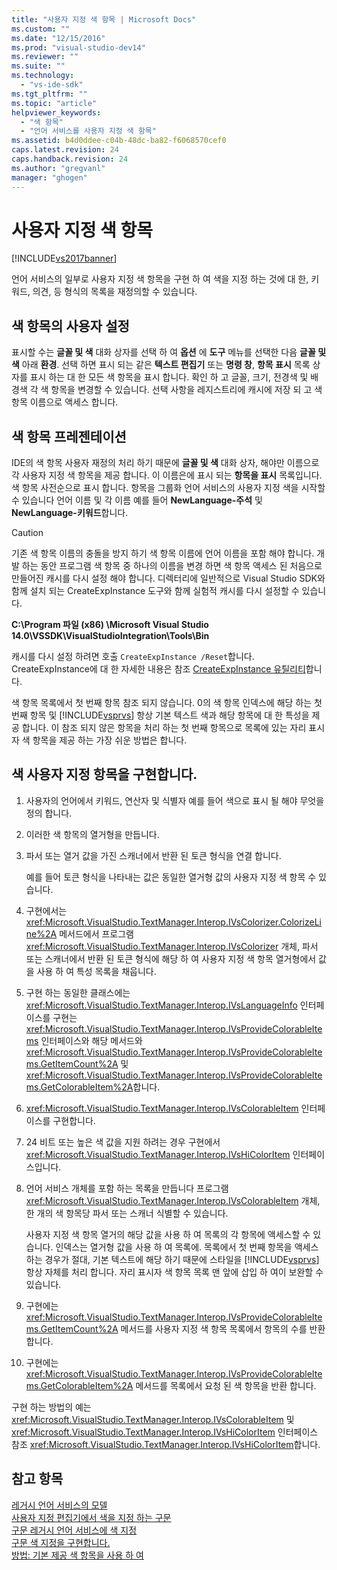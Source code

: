```yaml
---
title: "사용자 지정 색 항목 | Microsoft Docs"
ms.custom: ""
ms.date: "12/15/2016"
ms.prod: "visual-studio-dev14"
ms.reviewer: ""
ms.suite: ""
ms.technology: 
  - "vs-ide-sdk"
ms.tgt_pltfrm: ""
ms.topic: "article"
helpviewer_keywords: 
  - "색 항목"
  - "언어 서비스를 사용자 지정 색 항목"
ms.assetid: b4d0ddee-c04b-48dc-ba82-f6068570cef0
caps.latest.revision: 24
caps.handback.revision: 24
ms.author: "gregvanl"
manager: "ghogen"
---
```

# 사용자 지정 색 항목
[!INCLUDE[vs2017banner](../../code-quality/includes/vs2017banner.md)]

언어 서비스의 일부로 사용자 지정 색 항목을 구현 하 여 색을 지정 하는 것에 대 한, 키워드, 의견, 등 형식의 목록을 재정의할 수 있습니다.  
  
## 색 항목의 사용자 설정  
 표시할 수는 **글꼴 및 색** 대화 상자를 선택 하 여 **옵션** 에 **도구** 메뉴를 선택한 다음 **글꼴 및 색** 아래 **환경**. 선택 하면 표시 되는 같은 **텍스트 편집기** 또는 **명령 창**,  **항목 표시** 목록 상자를 표시 하는 대 한 모든 색 항목을 표시 합니다. 확인 하 고 글꼴, 크기, 전경색 및 배경색 각 색 항목을 변경할 수 있습니다. 선택 사항을 레지스트리에 캐시에 저장 되 고 색 항목 이름으로 액세스 합니다.  
  
## 색 항목 프레젠테이션  
 IDE의 색 항목 사용자 재정의 처리 하기 때문에 **글꼴 및 색** 대화 상자, 해야만 이름으로 각 사용자 지정 색 항목을 제공 합니다. 이 이름은에 표시 되는 **항목을 표시** 목록입니다. 색 항목 사전순으로 표시 합니다. 항목을 그룹화 언어 서비스의 사용자 지정 색을 시작할 수 있습니다 언어 이름 및 각 이름 예를 들어 **NewLanguage\-주석** 및 **NewLanguage\-키워드**합니다.  
  
> [!CAUTION]
>  기존 색 항목 이름의 충돌을 방지 하기 색 항목 이름에 언어 이름을 포함 해야 합니다. 개발 하는 동안 프로그램 색 항목 중 하나의 이름을 변경 하면 색 항목 액세스 된 처음으로 만들어진 캐시를 다시 설정 해야 합니다. 디렉터리에 일반적으로 Visual Studio SDK와 함께 설치 되는 CreateExpInstance 도구와 함께 실험적 캐시를 다시 설정할 수 있습니다.  
>   
>  **C:\\Program 파일 \(x86\) \\Microsoft Visual Studio 14.0\\VSSDK\\VisualStudioIntegration\\Tools\\Bin**  
>   
>  캐시를 다시 설정 하려면 호출 `CreateExpInstance /Reset`합니다. CreateExpInstance에 대 한 자세한 내용은 참조 [CreateExpInstance 유틸리티](../../extensibility/internals/createexpinstance-utility.md)합니다.  
  
 색 항목 목록에서 첫 번째 항목 참조 되지 않습니다. 0의 색 항목 인덱스에 해당 하는 첫 번째 항목 및 [!INCLUDE[vsprvs](../../code-quality/includes/vsprvs_md.md)] 항상 기본 텍스트 색과 해당 항목에 대 한 특성을 제공 합니다. 이 참조 되지 않은 항목을 처리 하는 첫 번째 항목으로 목록에 있는 자리 표시자 색 항목을 제공 하는 가장 쉬운 방법은 합니다.  
  
## 색 사용자 지정 항목을 구현합니다.  
  
1.  사용자의 언어에서 키워드, 연산자 및 식별자 예를 들어 색으로 표시 될 해야 무엇을 정의 합니다.  
  
2.  이러한 색 항목의 열거형을 만듭니다.  
  
3.  파서 또는 열거 값을 가진 스캐너에서 반환 된 토큰 형식을 연결 합니다.  
  
     예를 들어 토큰 형식을 나타내는 값은 동일한 열거형 값의 사용자 지정 색 항목 수 있습니다.  
  
4.  구현에서는 <xref:Microsoft.VisualStudio.TextManager.Interop.IVsColorizer.ColorizeLine%2A> 메서드에서 프로그램 <xref:Microsoft.VisualStudio.TextManager.Interop.IVsColorizer> 개체, 파서 또는 스캐너에서 반환 된 토큰 형식에 해당 하 여 사용자 지정 색 항목 열거형에서 값을 사용 하 여 특성 목록을 채웁니다.  
  
5.  구현 하는 동일한 클래스에는 <xref:Microsoft.VisualStudio.TextManager.Interop.IVsLanguageInfo> 인터페이스를 구현는 <xref:Microsoft.VisualStudio.TextManager.Interop.IVsProvideColorableItems> 인터페이스와 해당 메서드와 <xref:Microsoft.VisualStudio.TextManager.Interop.IVsProvideColorableItems.GetItemCount%2A> 및 <xref:Microsoft.VisualStudio.TextManager.Interop.IVsProvideColorableItems.GetColorableItem%2A>합니다.  
  
6.  <xref:Microsoft.VisualStudio.TextManager.Interop.IVsColorableItem> 인터페이스를 구현합니다.  
  
7.  24 비트 또는 높은 색 값을 지원 하려는 경우 구현에서 <xref:Microsoft.VisualStudio.TextManager.Interop.IVsHiColorItem> 인터페이스입니다.  
  
8.  언어 서비스 개체를 포함 하는 목록을 만듭니다 프로그램 <xref:Microsoft.VisualStudio.TextManager.Interop.IVsColorableItem> 개체, 한 개의 색 항목당 파서 또는 스캐너 식별할 수 있습니다.  
  
     사용자 지정 색 항목 열거의 해당 값을 사용 하 여 목록의 각 항목에 액세스할 수 있습니다. 인덱스는 열거형 값을 사용 하 여 목록에. 목록에서 첫 번째 항목을 액세스 하는 경우가 절대, 기본 텍스트에 해당 하기 때문에 스타일을 [!INCLUDE[vsprvs](../../code-quality/includes/vsprvs_md.md)] 항상 자체를 처리 합니다. 자리 표시자 색 항목 목록 맨 앞에 삽입 하 여이 보완할 수 있습니다.  
  
9. 구현에는 <xref:Microsoft.VisualStudio.TextManager.Interop.IVsProvideColorableItems.GetItemCount%2A> 메서드를 사용자 지정 색 항목 목록에서 항목의 수를 반환 합니다.  
  
10. 구현에는 <xref:Microsoft.VisualStudio.TextManager.Interop.IVsProvideColorableItems.GetColorableItem%2A> 메서드를 목록에서 요청 된 색 항목을 반환 합니다.  
  
 구현 하는 방법의 예는 <xref:Microsoft.VisualStudio.TextManager.Interop.IVsColorableItem> 및 <xref:Microsoft.VisualStudio.TextManager.Interop.IVsHiColorItem> 인터페이스 참조 <xref:Microsoft.VisualStudio.TextManager.Interop.IVsHiColorItem>합니다.  
  
## 참고 항목  
 [레거시 언어 서비스의 모델](../../extensibility/internals/model-of-a-legacy-language-service.md)   
 [사용자 지정 편집기에서 색을 지정 하는 구문](../../extensibility/syntax-coloring-in-custom-editors.md)   
 [구문 레거시 언어 서비스에 색 지정](../../extensibility/internals/syntax-coloring-in-a-legacy-language-service.md)   
 [구문 색 지정을 구현합니다.](../../extensibility/internals/implementing-syntax-coloring.md)   
 [방법: 기본 제공 색 항목을 사용 하 여](../../extensibility/internals/how-to-use-built-in-colorable-items.md)